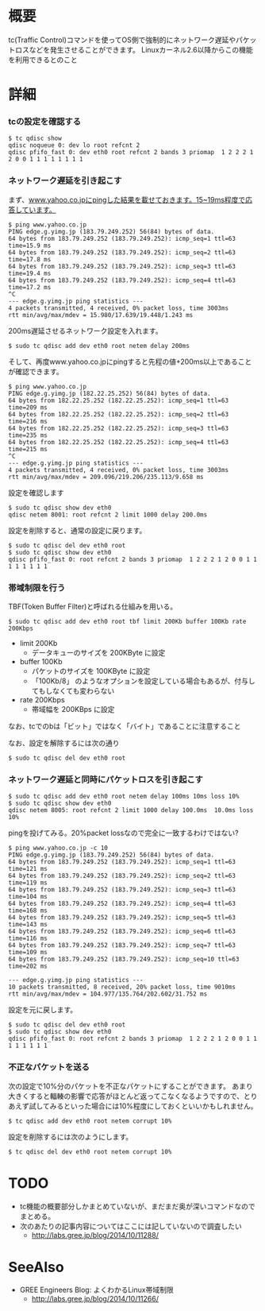 # 概要
tc(Traffic Control)コマンドを使ってOS側で強制的にネットワーク遅延やパケットロスなどを発生させることができます。
Linuxカーネル2.6以降からこの機能を利用できるとのこと

# 詳細

### tcの設定を確認する
```
$ tc qdisc show
qdisc noqueue 0: dev lo root refcnt 2 
qdisc pfifo_fast 0: dev eth0 root refcnt 2 bands 3 priomap  1 2 2 2 1 2 0 0 1 1 1 1 1 1 1 1
```

### ネットワーク遅延を引き起こす
まず、www.yahoo.co.jpにpingした結果を載せておきます。15~19ms程度で応答しています。
```
$ ping www.yahoo.co.jp
PING edge.g.yimg.jp (183.79.249.252) 56(84) bytes of data.
64 bytes from 183.79.249.252 (183.79.249.252): icmp_seq=1 ttl=63 time=15.9 ms
64 bytes from 183.79.249.252 (183.79.249.252): icmp_seq=2 ttl=63 time=17.8 ms
64 bytes from 183.79.249.252 (183.79.249.252): icmp_seq=3 ttl=63 time=19.4 ms
64 bytes from 183.79.249.252 (183.79.249.252): icmp_seq=4 ttl=63 time=17.2 ms
^C
--- edge.g.yimg.jp ping statistics ---
4 packets transmitted, 4 received, 0% packet loss, time 3003ms
rtt min/avg/max/mdev = 15.980/17.639/19.448/1.243 ms
```

200ms遅延させるネットワーク設定を入れます。
```
$ sudo tc qdisc add dev eth0 root netem delay 200ms
```

そして、再度www.yahoo.co.jpにpingすると先程の値+200ms以上であることが確認できます。
```
$ ping www.yahoo.co.jp
PING edge.g.yimg.jp (182.22.25.252) 56(84) bytes of data.
64 bytes from 182.22.25.252 (182.22.25.252): icmp_seq=1 ttl=63 time=209 ms
64 bytes from 182.22.25.252 (182.22.25.252): icmp_seq=2 ttl=63 time=216 ms
64 bytes from 182.22.25.252 (182.22.25.252): icmp_seq=3 ttl=63 time=235 ms
64 bytes from 182.22.25.252 (182.22.25.252): icmp_seq=4 ttl=63 time=215 ms
^C
--- edge.g.yimg.jp ping statistics ---
4 packets transmitted, 4 received, 0% packet loss, time 3003ms
rtt min/avg/max/mdev = 209.096/219.206/235.113/9.658 ms
```

設定を確認します
```
$ sudo tc qdisc show dev eth0
qdisc netem 8001: root refcnt 2 limit 1000 delay 200.0ms
```

設定を削除すると、通常の設定に戻ります。
```
$ sudo tc qdisc del dev eth0 root
$ sudo tc qdisc show dev eth0
qdisc pfifo_fast 0: root refcnt 2 bands 3 priomap  1 2 2 2 1 2 0 0 1 1 1 1 1 1 1 1
```

### 帯域制限を行う 
TBF(Token Buffer Filter)と呼ばれる仕組みを用いる。
```
$ sudo tc qdisc add dev eth0 root tbf limit 200Kb buffer 100Kb rate 200Kbps
```

- limit 200Kb
  - データキューのサイズを 200KByte に設定
- buffer 100Kb
  - パケットのサイズを 100KByte に設定
  - 「100Kb/8」 のようなオプションを設定している場合もあるが、付与してもしなくても変わらない
- rate 200Kbps
  - 帯域幅を 200KBps に設定

なお、tcでのbは「ビット」ではなく「バイト」であることに注意すること


なお、設定を解除するには次の通り
```
$ sudo tc qdisc del dev eth0 root
```

### ネットワーク遅延と同時にパケットロスを引き起こす
```
$ sudo tc qdisc add dev eth0 root netem delay 100ms 10ms loss 10%
$ sudo tc qdisc show dev eth0
qdisc netem 8005: root refcnt 2 limit 1000 delay 100.0ms  10.0ms loss 10%
```

pingを投げてみる。20%packet lossなので完全に一致するわけではない?
```
$ ping www.yahoo.co.jp -c 10
PING edge.g.yimg.jp (183.79.249.252) 56(84) bytes of data.
64 bytes from 183.79.249.252 (183.79.249.252): icmp_seq=1 ttl=63 time=121 ms
64 bytes from 183.79.249.252 (183.79.249.252): icmp_seq=2 ttl=63 time=119 ms
64 bytes from 183.79.249.252 (183.79.249.252): icmp_seq=3 ttl=63 time=104 ms
64 bytes from 183.79.249.252 (183.79.249.252): icmp_seq=4 ttl=63 time=168 ms
64 bytes from 183.79.249.252 (183.79.249.252): icmp_seq=5 ttl=63 time=143 ms
64 bytes from 183.79.249.252 (183.79.249.252): icmp_seq=6 ttl=63 time=116 ms
64 bytes from 183.79.249.252 (183.79.249.252): icmp_seq=7 ttl=63 time=109 ms
64 bytes from 183.79.249.252 (183.79.249.252): icmp_seq=10 ttl=63 time=202 ms

--- edge.g.yimg.jp ping statistics ---
10 packets transmitted, 8 received, 20% packet loss, time 9010ms
rtt min/avg/max/mdev = 104.977/135.764/202.602/31.752 ms
```

設定を元に戻します。
```
$ sudo tc qdisc del dev eth0 root
$ sudo tc qdisc show dev eth0
qdisc pfifo_fast 0: root refcnt 2 bands 3 priomap  1 2 2 2 1 2 0 0 1 1 1 1 1 1 1 1
```

### 不正なパケットを送る
次の設定で10%分のパケットを不正なパケットにすることができます。
あまり大きくすると輻輳の影響で応答がほとんど返ってこなくなるようですので、とりあえず試してみるといった場合には10%程度にしておくといいかもしれません。
```
$ tc qdisc add dev eth0 root netem corrupt 10%
```

設定を削除するには次のようにします。
```
$ tc qdisc del dev eth0 root netem corrupt 10%
```

# TODO
- tc機能の概要部分しかまとめていないが、まだまだ奥が深いコマンドなのでまとめる。
- 次のあたりの記事内容についてはここには記していないので調査したい
  - http://labs.gree.jp/blog/2014/10/11288/

# SeeAlso
- GREE Engineers Blog: よくわかるLinux帯域制限
  - http://labs.gree.jp/blog/2014/10/11266/
